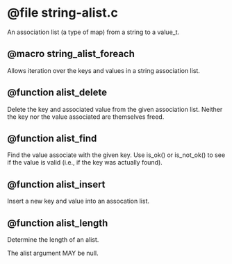 # @file string-alist.c

An association list (a type of map) from a string to a value_t.
 
## @macro string_alist_foreach

Allows iteration over the keys and values in a string association
list.
 
## @function alist_delete

Delete the key and associated value from the given association
list. Neither the key nor the value associated are themselves
freed.
 
## @function alist_find

Find the value associate with the given key. Use is_ok() or
is_not_ok() to see if the value is valid (i.e., if the key was
actually found).
 
## @function alist_insert

Insert a new key and value into an assocation list.
 
## @function alist_length

Determine the length of an alist.

The alist argument MAY be null.
 
